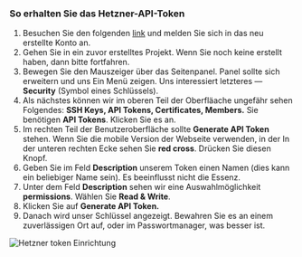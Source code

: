 ### So erhalten Sie das Hetzner-API-Token
1. Besuchen Sie den folgenden [link](https://console.hetzner.cloud/) und melden Sie sich
     in das neu erstellte Konto an.
2. Gehen Sie in ein zuvor erstelltes Projekt. Wenn Sie noch keine erstellt haben,
     dann bitte fortfahren.
3. Bewegen Sie den Mauszeiger über das Seitenpanel. Panel sollte sich erweitern und uns
     Ein Menü zeigen. Uns interessiert letzteres — **Security** (Symbol eines
     Schlüssels).
4. Als nächstes können wir im oberen Teil der Oberfläache ungefähr sehen
     Folgendes: **SSH Keys, API Tokens, Certificates, Members.** Sie
     benötigen **API Tokens**. Klicken Sie es an.
5. Im rechten Teil der Benutzeroberfläche sollte **Generate API
     Token** stehen. Wenn Sie die mobile Version der Webseite verwenden, in der
     In der unteren rechten Ecke sehen Sie **red cross**. Drücken Sie diesen Knopf.
6. Geben Sie im Feld **Description** unserem Token einen Namen (dies kann ein beliebiger Name
      sein). Es beeinflusst nicht die Essenz.
7. Unter dem Feld **Description** sehen wir eine Auswahlmöglichkeit
     **permissions**. Wählen Sie **Read & Write**.
8. Klicken Sie auf **Generate API Token.**
9. Danach wird unser Schlüssel angezeigt. Bewahren Sie es an einem zuverlässigen Ort auf,
     oder im Passwortmanager, was besser ist.

![Hetzner token Einrichtung](resource:assets/images/gifs/Hetzner.gif)
